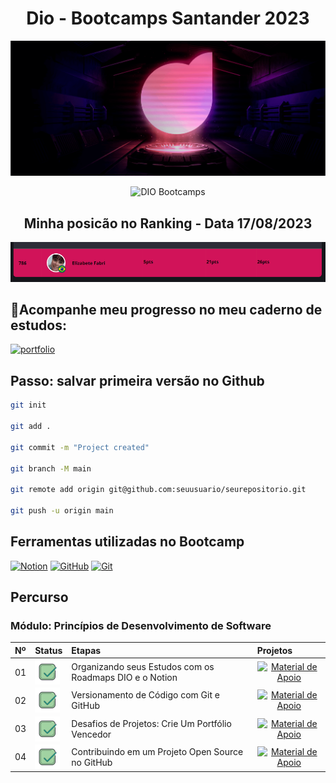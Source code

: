 <div align="center">

# Dio - Bootcamps Santander 2023

<img alt="Logo DIO" src="./github/images/bgdio.png" />
<p align="center">
  <img src="https://img.shields.io/static/v1?label=DIO&message=Santander Bootcamps 2023&color=F314b5&labelColor=202024" alt="DIO Bootcamps" />
</p>

</div>

<div align="center">

## Minha posicão no Ranking - Data 17/08/2023

<img alt="Logo DIO" src="./github/images/01-posicao-rancking.png" />
</div>

## 🔗Acompanhe meu progresso no meu caderno de estudos:

[![portfolio](https://img.shields.io/badge/Caderno_de_Estudos_-_DIO-ff8888?style=for-the-badge&logo=ko-fi&logoColor=white)](https://elizabete.notion.site/Caderno-de-Estudos-DIO-e3f385c2993848f2b4423b32b6d15c55?pvs=4)

## Passo: salvar primeira versão no Github

```bash
git init

git add .

git commit -m "Project created"

git branch -M main

git remote add origin git@github.com:seuusuario/seurepositorio.git

git push -u origin main
```

## Ferramentas utilizadas no Bootcamp

[![Notion](https://img.shields.io/badge/Notion-000?style=for-the-badge&logo=git&logoColor=ff8888)](https://www.notion.so/)
[![GitHub](https://img.shields.io/badge/GitHub-000?style=for-the-badge&logo=github&logoColor=30A3DC)](https://docs.github.com/)
[![Git](https://img.shields.io/badge/Git-000?style=for-the-badge&logo=git&logoColor=E94D5F)](https://git-scm.com/doc) 

## Percurso

### Módulo: Princípios de Desenvolvimento de Software
<table>
  <thead>
    <tr align="left">
      <th>Nº</th>
      <th>Status</th>
      <th>Etapas</th>
      <th>Projetos</th>
    </tr>
  </thead>
  <tbody align="left">
    <tr>
      <td>01</td>
      <td><img width="40px" height="40px" align="center" alt="Icone no formato quadrado, com as pontas redondas na cor verde com um risco verde escuro" src="./github/images/status.png"></td>
      <td>Organizando seus Estudos com os Roadmaps DIO e o Notion</td>
      <td align="center">
        <a href="https://elizabete.notion.site/elizabete/Caderno-de-Estudos-DIO-e3f385c2993848f2b4423b32b6d15c55">
           <img align="center" alt="Material de Apoio" src="https://img.shields.io/badge/Ver%20GitHub-30A3DC?style=for-the-badge">
        </a>
      </td>
    </tr>
    <tr>
      <td>02</td>
      <td><img width="40px" height="40px" align="center" alt="Icone no formato quadrado, com as pontas redondas na cor verde com um risco verde escuro" src="./github/images/status.png"></td>
      <td>Versionamento de Código com Git e GitHub</td>
      <td align="center">
        <a href="">
           <img align="center" alt="Material de Apoio" src="https://img.shields.io/badge/Ver%20GitHub-FF8888?style=for-the-badge">
        </a>
      </td>
    </tr>
    <tr>
      <td>03</td>
      <td><img width="40px" height="40px" align="center" alt="Icone no formato quadrado, com as pontas redondas na cor verde com um risco verde escuro" src="./github/images/status.png"></td>
      <td>Desafios de Projetos: Crie Um Portfólio Vencedor</td>
      <td align="center">
        <a href="">
           <img align="center" alt="Material de Apoio" src="https://img.shields.io/badge/Ver%20GitHub-30A3DC?style=for-the-badge">
        </a>
      </td>    
    </tr>
    <tr>
      <td>04</td>
      <td><img width="40px" height="40px" align="center" alt="Icone no formato quadrado, com as pontas redondas na cor verde com um risco verde escuro" src="./github/images/status.png"></td>
      <td>Contribuindo em um Projeto Open Source no GitHub</td>
      <td align="center">
        <a href="">
           <img align="center" alt="Material de Apoio" src="https://img.shields.io/badge/Ver%20GitHub-FF8888?style=for-the-badge">
        </a>
      </td>    
    </tr>
  </tbody>
  <tfoot></tfoot>
</table>
